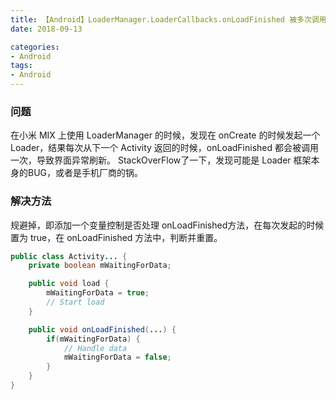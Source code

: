 ```yaml
---
title: 【Android】LoaderManager.LoaderCallbacks.onLoadFinished 被多次调用的问题
date: 2018-09-13

categories:
- Android
tags:
- Android
---
```

### 问题
在小米 MIX 上使用 LoaderManager 的时候，发现在 onCreate 的时候发起一个 Loader，结果每次从下一个 Activity 返回的时候，onLoadFinished 都会被调用一次，导致界面异常刷新。
StackOverFlow了一下，发现可能是 Loader 框架本身的BUG，或者是手机厂商的锅。

### 解决方法
规避掉，即添加一个变量控制是否处理 onLoadFinished方法，在每次发起的时候置为 true，在 onLoadFinished 方法中，判断并重置。

``` java
public class Activity... {
    private boolean mWaitingForData;

    public void load {
        mWaitingForData = true;
        // Start load
    }

    public void onLoadFinished(...) {
        if(mWaitingForData) {
            // Handle data
            mWaitingForData = false;
        }
    }
}
```
